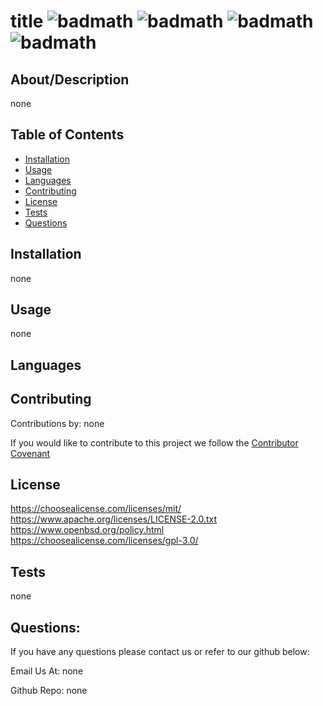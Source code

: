 
  # title ![badmath](https://img.shields.io/badge/license-MIT-blue) ![badmath](https://img.shields.io/badge/license-Apache-blue) ![badmath](https://img.shields.io/badge/license-BSD-blue) ![badmath](https://img.shields.io/badge/license-GPL-blue)

  ## About/Description

  none

  ## Table of Contents

  * [Installation](#installation)
  * [Usage](#usage)
  * [Languages](#languages)
  * [Contributing](#contributing)
  * [License](#license)
  * [Tests](#tests)
  * [Questions](#questions)
  
  ## Installation

  none

  ## Usage

  none

  ## Languages

  

  ## Contributing

  Contributions by: none

  If you would like to contribute to this project we follow the [Contributor Covenant](https://www.contributor-covenant.org/)

  ## License

  https://choosealicense.com/licenses/mit/<br>https://www.apache.org/licenses/LICENSE-2.0.txt<br>https://www.openbsd.org/policy.html<br>https://choosealicense.com/licenses/gpl-3.0/

  ## Tests

  none

  ## Questions:

  If you have any questions please contact us or refer to our github below:

  Email Us At: none

  Github Repo: none



